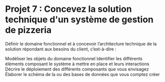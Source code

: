# Projet 7 : Concevez la solution technique d'un système de gestion de pizzeria

Définir le domaine fonctionnel et à concevoir l’architecture technique de la solution répondant aux besoins du client, c’est-à-dire :

Modéliser les objets du domaine fonctionnel
Identifier les différents éléments composant le système à mettre en place et leurs interactions
Décrire le déploiement des différents composants que vous envisagez
Élaborer le schéma de la ou des bases de données que vous comptez créer

